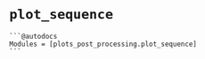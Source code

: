 `plot_sequence`
===============

````
```@autodocs
Modules = [plots_post_processing.plot_sequence]
```
````
